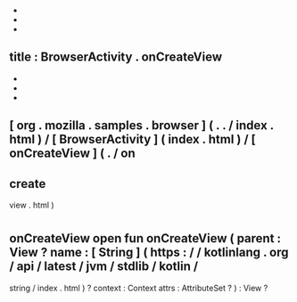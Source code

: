 -
-
-
title
:
BrowserActivity
.
onCreateView
-
-
-
-
[
org
.
mozilla
.
samples
.
browser
]
(
.
.
/
index
.
html
)
/
[
BrowserActivity
]
(
index
.
html
)
/
[
onCreateView
]
(
.
/
on
-
create
-
view
.
html
)
#
onCreateView
open
fun
onCreateView
(
parent
:
View
?
name
:
[
String
]
(
https
:
/
/
kotlinlang
.
org
/
api
/
latest
/
jvm
/
stdlib
/
kotlin
/
-
string
/
index
.
html
)
?
context
:
Context
attrs
:
AttributeSet
?
)
:
View
?
